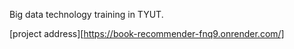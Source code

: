 Big data technology training in TYUT.

[project address][https://book-recommender-fnq9.onrender.com/]

